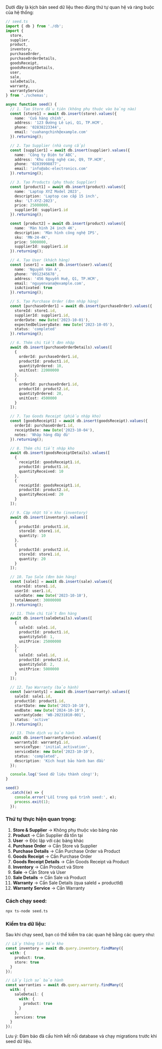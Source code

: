 Dưới đây là kịch bản seed dữ liệu theo đúng thứ tự quan hệ và ràng buộc của hệ thống:

```typescript
// seed.ts
import { db } from './db';
import {
  store,
  supplier,
  product,
  inventory,
  purchaseOrder,
  purchaseOrderDetails,
  goodsReceipt,
  goodsReceiptDetails,
  user,
  sale,
  saleDetails,
  warranty,
  warrantyService
} from './schemas';

async function seed() {
  // 1. Tạo Store đầu tiên (không phụ thuộc vào bảng nào)
  const [store1] = await db.insert(store).values({
    name: 'Cửa hàng chính',
    address: '123 Đường Lê Lợi, Q1, TP.HCM',
    phone: '02838223344',
    email: 'cuahangchinh@example.com'
  }).returning();

  // 2. Tạo Supplier (nhà cung cấp)
  const [supplier1] = await db.insert(supplier).values({
    name: 'Công ty Điện tử ABC',
    address: 'Khu công nghệ cao, Q9, TP.HCM',
    phone: '02839998877',
    email: 'info@abc-electronics.com'
  }).returning();

  // 3. Tạo Products (phụ thuộc Supplier)
  const [product1] = await db.insert(product).values({
    name: 'Laptop XYZ Model 2023',
    description: 'Laptop cao cấp 15 inch',
    sku: 'LT-XYZ-2023',
    price: 25000000,
    supplierId: supplier1.id
  }).returning();

  const [product2] = await db.insert(product).values({
    name: 'Màn hình 24 inch 4K',
    description: 'Màn hình công nghệ IPS',
    sku: 'MN-24-4K',
    price: 5000000,
    supplierId: supplier1.id
  }).returning();

  // 4. Tạo User (khách hàng)
  const [user1] = await db.insert(user).values({
    name: 'Nguyễn Văn A',
    phone: '0912345678',
    address: '456 Nguyễn Huệ, Q1, TP.HCM',
    email: 'nguyenvana@example.com',
    isActivated: true
  }).returning();

  // 5. Tạo Purchase Order (đơn nhập hàng)
  const [purchaseOrder1] = await db.insert(purchaseOrder).values({
    storeId: store1.id,
    supplierId: supplier1.id,
    orderDate: new Date('2023-10-01'),
    expectedDeliveryDate: new Date('2023-10-05'),
    status: 'completed'
  }).returning();

  // 6. Thêm chi tiết đơn nhập
  await db.insert(purchaseOrderDetails).values([
    {
      orderId: purchaseOrder1.id,
      productId: product1.id,
      quantityOrdered: 10,
      unitCost: 22000000
    },
    {
      orderId: purchaseOrder1.id,
      productId: product2.id,
      quantityOrdered: 20,
      unitCost: 4500000
    }
  ]);

  // 7. Tạo Goods Receipt (phiếu nhập kho)
  const [goodsReceipt1] = await db.insert(goodsReceipt).values({
    orderId: purchaseOrder1.id,
    receiptDate: new Date('2023-10-04'),
    notes: 'Nhập hàng đầy đủ'
  }).returning();

  // 8. Thêm chi tiết nhập kho
  await db.insert(goodsReceiptDetails).values([
    {
      receiptId: goodsReceipt1.id,
      productId: product1.id,
      quantityReceived: 10
    },
    {
      receiptId: goodsReceipt1.id,
      productId: product2.id,
      quantityReceived: 20
    }
  ]);

  // 9. Cập nhật tồn kho (inventory)
  await db.insert(inventory).values([
    {
      productId: product1.id,
      storeId: store1.id,
      quantity: 10
    },
    {
      productId: product2.id,
      storeId: store1.id,
      quantity: 20
    }
  ]);

  // 10. Tạo Sale (đơn bán hàng)
  const [sale1] = await db.insert(sale).values({
    storeId: store1.id,
    userId: user1.id,
    saleDate: new Date('2023-10-10'),
    totalAmount: 30000000
  }).returning();

  // 11. Thêm chi tiết đơn hàng
  await db.insert(saleDetails).values([
    {
      saleId: sale1.id,
      productId: product1.id,
      quantitySold: 1,
      unitPrice: 25000000
    },
    {
      saleId: sale1.id,
      productId: product2.id,
      quantitySold: 2,
      unitPrice: 5000000
    }
  ]);

  // 12. Tạo Warranty (bảo hành)
  const [warranty1] = await db.insert(warranty).values({
    saleId: sale1.id,
    productId: product1.id,
    startDate: new Date('2023-10-10'),
    endDate: new Date('2024-10-10'),
    warrantyCode: 'WB-20231010-001',
    status: 'active'
  }).returning();

  // 13. Thêm dịch vụ bảo hành
  await db.insert(warrantyService).values({
    warrantyId: warranty1.id,
    serviceType: 'initial_activation',
    serviceDate: new Date('2023-10-10'),
    status: 'completed',
    description: 'Kích hoạt bảo hành ban đầu'
  });

  console.log('Seed dữ liệu thành công!');
}

seed()
  .catch((e) => {
    console.error('Lỗi trong quá trình seed:', e);
    process.exit(1);
  });
```

### Thứ tự thực hiện quan trọng:
1. **Store & Supplier** → Không phụ thuộc vào bảng nào
2. **Product** → Cần Supplier đã tồn tại
3. **User** → Độc lập với các bảng khác
4. **Purchase Order** → Cần Store và Supplier
5. **Purchase Details** → Cần Purchase Order và Product
6. **Goods Receipt** → Cần Purchase Order
7. **Goods Receipt Details** → Cần Goods Receipt và Product
8. **Inventory** → Cần Product và Store
9. **Sale** → Cần Store và User
10. **Sale Details** → Cần Sale và Product
11. **Warranty** → Cần Sale Details (qua saleId + productId)
12. **Warranty Service** → Cần Warranty

### Cách chạy seed:
```bash
npx ts-node seed.ts
```

### Kiểm tra dữ liệu:
Sau khi chạy seed, bạn có thể kiểm tra các quan hệ bằng các query như:

```typescript
// Lấy thông tin tồn kho
const inventory = await db.query.inventory.findMany({
  with: {
    product: true,
    store: true
  }
});

// Lấy lịch sử bảo hành
const warranties = await db.query.warranty.findMany({
  with: {
    saleDetail: {
      with: {
        product: true
      }
    },
    services: true
  }
});
```

Lưu ý: Đảm bảo đã cấu hình kết nối database và chạy migrations trước khi seed dữ liệu.